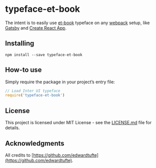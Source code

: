 # typeface-et-book

The intent is to easily use [et-book](https://github.com/edwardtufte/et-book/) typeface on any [webpack](https://github.com/webpack) setup, like [Gatsby](https://github.com/gatsbyjs/gatsby) and [Create React App](https://github.com/facebook/create-react-app).

## Installing

`npm install --save typeface-et-book`

## How-to use

Simply require the package in your project’s entry file:

```javascript
// Load Inter UI typeface
require('typeface-et-book')
```

## License

This project is licensed under MIT License - see the [LICENSE.md](LICENSE.md) file for details.

## Acknowledgments

All credits to [https://github.com/edwardtufte](https://github.com/edwardtufte).
